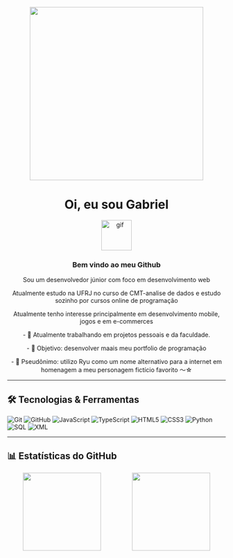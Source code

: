 <p align="center">
  <img src="https://64.media.tumblr.com/6f28c02739149306c775e1d027edfb1a/tumblr_patorchsbX1vjxiz1o1_400.gifv" width="400" />
</p>

<h1 align="center"> Oi, eu sou Gabriel</h1>
<p align="center">
  <a href="xxxxxx">
    <img src="https://i.imgur.com/kbxJESx.gif" width="70" alt="gif">
  </a>
</p>
<h3 align="center">Bem vindo ao meu Github</h3>

<p align="center">Sou um desenvolvedor júnior com foco em desenvolvimento web </p>

  <p align="center">Atualmente estudo na UFRJ no curso de CMT-analise de dados e estudo sozinho por cursos online de programação</p>

<p align="center">Atualmente tenho interesse principalmente em desenvolvimento mobile, jogos e em e-commerces</p>

<p align="center">- 💼 Atualmente trabalhando em projetos pessoais e da faculdade.</p>

<p align="center">- 🎯 Objetivo: desenvolver maais meu portfolio de programação </p>

<p align="center">- 🤖 Pseudônimo: utilizo Ryu como um nome alternativo para a internet em homenagem a meu personagem fictício favorito ～☆</p>


---

## 🛠️ Tecnologias & Ferramentas
![Git](https://img.shields.io/badge/-Git-F05032?style=flat&logo=git&logoColor=white)
![GitHub](https://img.shields.io/badge/-GitHub-181717?style=flat&logo=github)
![JavaScript](https://img.shields.io/badge/-JavaScript-F7DF1E?style=flat&logo=javascript&logoColor=black)
![TypeScript](https://img.shields.io/badge/-TypeScript-3178C6?style=flat&logo=typescript&logoColor=white)
![HTML5](https://img.shields.io/badge/-HTML5-E34F26?style=flat&logo=html5&logoColor=white)
![CSS3](https://img.shields.io/badge/-CSS3-1572B6?style=flat&logo=css3)
![Python](https://img.shields.io/badge/-Python-3776AB?style=flat&logo=python&logoColor=white)
![SQL](https://img.shields.io/badge/-SQL-336791?style=flat&logo=postgresql&logoColor=white)
![XML](https://img.shields.io/badge/-XML-8A2BE2?style=flat&logo=w3c&logoColor=white)

---

## 📊 Estatísticas do GitHub

<div style="display: flex; justify-content: space-around;">
    <img height="180em" src="https://github-readme-stats.vercel.app/api?username=ryuclover&show_icons=true&layout=compact&theme=radical&cache_seconds=3600"/>
    <img height="180em" src="https://github-readme-stats.vercel.app/api/top-langs/?username=ryuclover&layout=compact&theme=radical&cache_seconds=3600"/>
</div>


